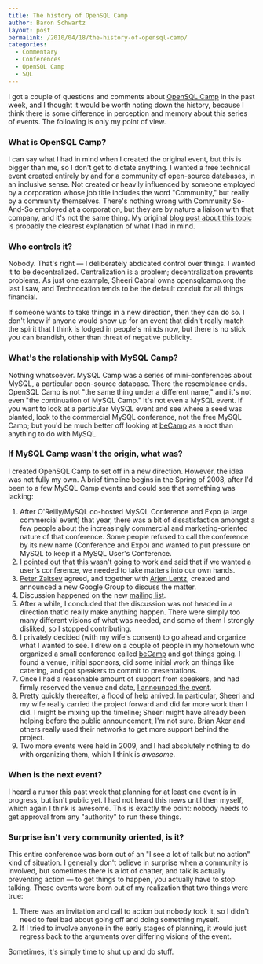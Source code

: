 ```yaml
---
title: The history of OpenSQL Camp
author: Baron Schwartz
layout: post
permalink: /2010/04/18/the-history-of-opensql-camp/
categories:
  - Commentary
  - Conferences
  - OpenSQL Camp
  - SQL
---
```

I got a couple of questions and comments about [OpenSQL Camp][1] in the past week, and I thought it would be worth noting down the history, because I think there is some difference in perception and memory about this series of events. The following is only my point of view.

### What is OpenSQL Camp?

I can say what I had in mind when I created the original event, but this is bigger than me, so I don't get to dictate anything. I wanted a free technical event created entirely by and for a community of open-source databases, in an inclusive sense. Not created or heavily influenced by someone employed by a corporation whose job title includes the word "Community," but really by a community themselves. There's nothing wrong with Community So-And-So employed at a corporation, but they are by nature a liaison with that company, and it's not the same thing. My original [blog post about this topic][2] is probably the clearest explanation of what I had in mind.

### Who controls it?

Nobody. That's right &#8212; I deliberately abdicated control over things. I wanted it to be decentralized. Centralization is a problem; decentralization prevents problems. As just one example, Sheeri Cabral owns opensqlcamp.org the last I saw, and Technocation tends to be the default conduit for all things financial.

If someone wants to take things in a new direction, then they can do so. I don't know if anyone would show up for an event that didn't really match the spirit that I think is lodged in people's minds now, but there is no stick you can brandish, other than threat of negative publicity.

### What's the relationship with MySQL Camp?

Nothing whatsoever. MySQL Camp was a series of mini-conferences about MySQL, a particular open-source database. There the resemblance ends. OpenSQL Camp is not "the same thing under a different name," and it's not even "the continuation of MySQL Camp." It's not even a MySQL event. If you want to look at a particular MySQL event and see where a seed was planted, look to the commercial MySQL conference, not the free MySQL Camp; but you'd be much better off looking at [beCamp][3] as a root than anything to do with MySQL.

### If MySQL Camp wasn't the origin, what was?

I created OpenSQL Camp to set off in a new direction. However, the idea was not fully my own. A brief timeline begins in the Spring of 2008, after I'd been to a few MySQL Camp events and could see that something was lacking:

1.  After O'Reilly/MySQL co-hosted MySQL Conference and Expo (a large commercial event) that year, there was a bit of dissatisfaction amongst a few people about the increasingly commercial and marketing-oriented nature of that conference. Some people refused to call the conference by its new name (Conference and Expo) and wanted to put pressure on MySQL to keep it a MySQL User's Conference.
2.  [I pointed out that this wasn't going to work][2] and said that if we wanted a user's conference, we needed to take matters into our own hands.
3.  [Peter Zaitsev][4] agreed, and together with [Arjen Lentz][5], created and announced a new Google Group to discuss the matter.
4.  Discussion happened on the new [mailing list][6].
5.  After a while, I concluded that the discussion was not headed in a direction that'd really make anything happen. There were simply too many different visions of what was needed, and some of them I strongly disliked, so I stopped contributing.
6.  I privately decided (with my wife's consent) to go ahead and organize what I wanted to see. I drew on a couple of people in my hometown who organized a small conference called [beCamp][3] and got things going. I found a venue, initial sponsors, did some initial work on things like catering, and got speakers to commit to presentations.
7.  Once I had a reasonable amount of support from speakers, and had firmly reserved the venue and date, [I announced the event][7].
8.  Pretty quickly thereafter, a flood of help arrived. In particular, Sheeri and my wife really carried the project forward and did far more work than I did. I might be mixing up the timeline; Sheeri might have already been helping before the public announcement, I'm not sure. Brian Aker and others really used their networks to get more support behind the project.
9.  Two more events were held in 2009, and I had absolutely nothing to do with organizing them, which I think is *awesome*.

### When is the next event?

I heard a rumor this past week that planning for at least one event is in progress, but isn't public yet. I had not heard this news until then myself, which again I think is awesome. This is exactly the point: nobody needs to get approval from any "authority" to run these things.

### Surprise isn't very community oriented, is it?

This entire conference was born out of an "I see a lot of talk but no action" kind of situation. I generally don't believe in surprise when a community is involved, but sometimes there is a lot of chatter, and talk is actually preventing action &#8212; to get things to happen, you actually have to stop talking. These events were born out of my realization that two things were true:

1.  There was an invitation and call to action but nobody took it, so I didn't need to feel bad about going off and doing something myself.
2.  If I tried to involve anyone in the early stages of planning, it would just regress back to the arguments over differing visions of the event.

Sometimes, it's simply time to shut up and do stuff.

 [1]: http://opensqlcamp.org/
 [2]: http://www.xaprb.com/blog/2008/04/23/like-it-or-not-it-is-the-mysql-conference-and-expo/
 [3]: http://barcamp.org/beCamp
 [4]: http://www.mysqlperformanceblog.com/2008/04/23/conference-for-mysql-users/
 [5]: http://arjen-lentz.livejournal.com/111872.html
 [6]: http://groups.google.com/group/oursql-conference
 [7]: http://www.xaprb.com/blog/2008/08/26/announcing-opensql-camp-2008/
